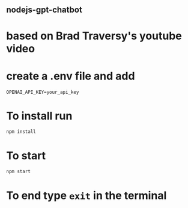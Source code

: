 ## nodejs-gpt-chatbot
# based on Brad Traversy's youtube video

# create a .env file and add 
`OPENAI_API_KEY=your_api_key`
# To install run
`npm install`
# To start
`npm start`
# To end type `exit` in the terminal

